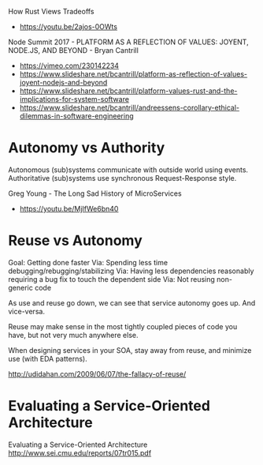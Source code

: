 How Rust Views Tradeoffs
* https://youtu.be/2ajos-0OWts

Node Summit 2017 - PLATFORM AS A REFLECTION OF VALUES: JOYENT, NODE.JS, AND BEYOND - Bryan Cantrill
* https://vimeo.com/230142234
* https://www.slideshare.net/bcantrill/platform-as-reflection-of-values-joyent-nodejs-and-beyond
* https://www.slideshare.net/bcantrill/platform-values-rust-and-the-implications-for-system-software
* https://www.slideshare.net/bcantrill/andreessens-corollary-ethical-dilemmas-in-software-engineering

# Autonomy vs Authority

Autonomous (sub)systems communicate with outside world using events.
Authoritative (sub)systems use synchronous Request-Response style.

Greg Young - The Long Sad History of MicroServices 
* https://youtu.be/MjIfWe6bn40

# Reuse vs Autonomy

Goal:  Getting done faster
Via:  Spending less time debugging/rebugging/stabilizing
Via:  Having less dependencies reasonably requiring a bug fix to touch the dependent side
Via:  Not reusing non-generic code

As use and reuse go down, we can see that service autonomy goes up. And vice-versa.

Reuse may make sense in the most tightly coupled pieces of code you have, but not very much anywhere else.

When designing services in your SOA, stay away from reuse, and minimize use (with EDA patterns).

http://udidahan.com/2009/06/07/the-fallacy-of-reuse/

# Evaluating a Service-Oriented Architecture 

Evaluating a Service-Oriented Architecture 
http://www.sei.cmu.edu/reports/07tr015.pdf
